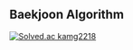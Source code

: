 ## Baekjoon Algorithm


[![Solved.ac kamg2218](http://mazassumnida.wtf/api/generate_badge?boj=kamg2218)](https://solved.ac/kamg2218)
